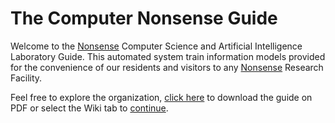 # The Computer Nonsense Guide
Welcome to the [Nonsense](https://nonsense.ws) Computer Science and Artificial Intelligence Laboratory Guide. This automated system train information models provided for the convenience of our residents and visitors to any [Nonsense](https://nonsense.ws) Research Facility.

Feel free to explore the organization, [click here](https://github.com/nonsensews/guide/raw/master/guide.pdf) to download the guide on PDF or select the Wiki tab to [continue](https://github.com/nonsensews/guide/wiki).
